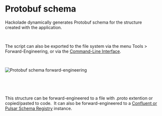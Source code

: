 # Protobuf schema

Hackolade dynamically generates Protobuf schema for the structure created with the application.

&nbsp;

The script can also be exported to the file system via the menu Tools \> Forward-Engineering, or via the [Command-Line Interface](<CommandLineInterface.md>).

&nbsp;

![Protobuf schema forward-engineering](<lib/Protobuf schema forward-engineering.png>)

&nbsp;

&nbsp;

This structure can be forward-engineered to a file with .proto extention or copied/pasted to code.&nbsp; It can also be forward-engineered to a [Confluent or Pulsar Schema Registry](<ConfluentSchemaRegistry.md>) instance.
